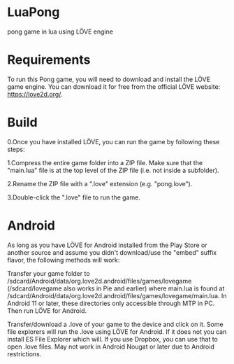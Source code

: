 # LuaPong
pong game in lua using LÖVE engine

# Requirements
To run this Pong game, you will need to download and install the LÖVE game engine. You can download it for free from the official LÖVE website: https://love2d.org/.

# Build
0.Once you have installed LÖVE, you can run the game by following these steps:

1.Compress the entire game folder into a ZIP file. Make sure that the "main.lua" file is at the top level of the ZIP file (i.e. not inside a subfolder).

2.Rename the ZIP file with a ".love" extension (e.g. "pong.love").

3.Double-click the ".love" file to run the game.

# Android

As long as you have LÖVE for Android installed from the Play Store or another source and assume you didn't download/use the "embed" suffix flavor, the following methods will work:

Transfer your game folder to /sdcard/Android/data/org.love2d.android/files/games/lovegame (/sdcard/lovegame also works in Pie and earlier) where main.lua is found at /sdcard/Android/data/org.love2d.android/files/games/lovegame/main.lua. In Android 11 or later, these directories only accessible through MTP in PC. Then run LÖVE for Android.

Transfer/download a .love of your game to the device and click on it. Some file explorers will run the .love using LÖVE for Android. If it does not you can install ES File Explorer which will. If you use Dropbox, you can use that to open .love files. May not work in Android Nougat or later due to Android restrictions.
